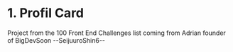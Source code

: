 # 1. Profil Card
Project from the 100 Front End Challenges list coming from Adrian founder of BigDevSoon
--SeijuuroShin6--
